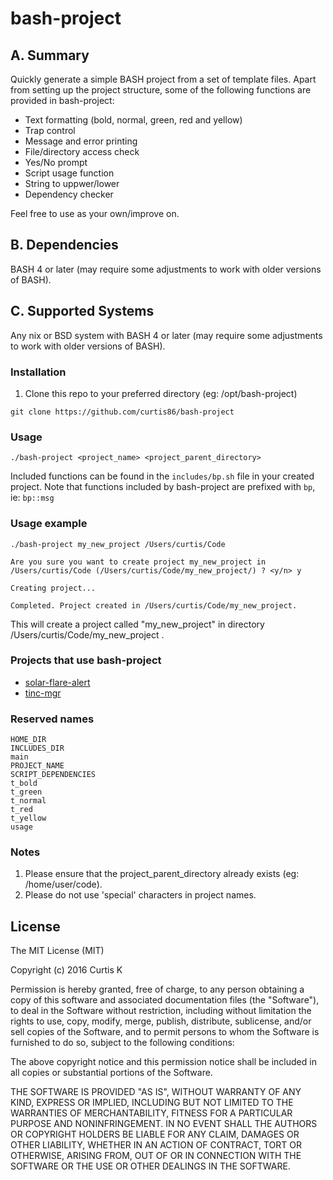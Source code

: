 # bash-project

## A. Summary

Quickly generate a simple BASH project from a set of template files. Apart from setting up the project structure, some of the following functions are provided in bash-project:

 * Text formatting (bold, normal, green, red and yellow)
 * Trap control
 * Message and error printing
 * File/directory access check
 * Yes/No prompt
 * Script usage function
 * String to uppwer/lower
 * Dependency checker

Feel free to use as your own/improve on.

## B. Dependencies

BASH 4 or later (may require some adjustments to work with older versions of BASH).

## C. Supported Systems

Any nix or BSD system with BASH 4 or later (may require some adjustments to work with older versions of BASH).

### Installation

1. Clone this repo to your preferred directory (eg: /opt/bash-project)

  `git clone https://github.com/curtis86/bash-project`

### Usage

  ```
  ./bash-project <project_name> <project_parent_directory>
  ```

Included functions can be found in the `includes/bp.sh` file in your created project. Note that functions included by bash-project are prefixed with `bp`, ie: `bp::msg`

### Usage example

  ```
  ./bash-project my_new_project /Users/curtis/Code

  Are you sure you want to create project my_new_project in /Users/curtis/Code (/Users/curtis/Code/my_new_project/) ? <y/n> y

  Creating project...

  Completed. Project created in /Users/curtis/Code/my_new_project.
  ```

This will create a project called "my_new_project" in directory /Users/curtis/Code/my_new_project .

### Projects that use bash-project

 * [solar-flare-alert](https://github.com/curtis86/solar-flare-alert)
 * [tinc-mgr](https://github.com/curtis86/tinc-mgr)

### Reserved names

```
HOME_DIR
INCLUDES_DIR
main
PROJECT_NAME
SCRIPT_DEPENDENCIES
t_bold
t_green
t_normal
t_red
t_yellow
usage
```

### Notes

1. Please ensure that the project_parent_directory already exists (eg: /home/user/code).
2. Please do not use 'special' characters in project names.

## License

The MIT License (MIT)

Copyright (c) 2016 Curtis K

Permission is hereby granted, free of charge, to any person obtaining a copy of this software and associated documentation files (the "Software"), to deal in the Software without restriction, including without limitation the rights to use, copy, modify, merge, publish, distribute, sublicense, and/or sell copies of the Software, and to permit persons to whom the Software is furnished to do so, subject to the following conditions:

The above copyright notice and this permission notice shall be included in all copies or substantial portions of the Software.

THE SOFTWARE IS PROVIDED "AS IS", WITHOUT WARRANTY OF ANY KIND, EXPRESS OR IMPLIED, INCLUDING BUT NOT LIMITED TO THE WARRANTIES OF MERCHANTABILITY, FITNESS FOR A PARTICULAR PURPOSE AND NONINFRINGEMENT. IN NO EVENT SHALL THE AUTHORS OR COPYRIGHT HOLDERS BE LIABLE FOR ANY CLAIM, DAMAGES OR OTHER LIABILITY, WHETHER IN AN ACTION OF CONTRACT, TORT OR OTHERWISE, ARISING FROM, OUT OF OR IN CONNECTION WITH THE SOFTWARE OR THE USE OR OTHER DEALINGS IN THE SOFTWARE.
